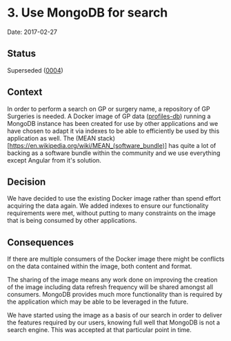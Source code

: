 # 3. Use MongoDB for search

Date: 2017-02-27

## Status

Superseded ([0004](https://github.com/nhsuk/gp-finder/blob/master/doc/adr/0004-use-elasticsearch-for-search.md))

## Context

In order to perform a search on GP or surgery name, a repository of GP Surgeries is needed.
A Docker image of GP data
([profiles-db](https://hub.docker.com/r/nhsuk/profiles-db/)) running a MongoDB
instance has been created for use by other applications and we have chosen to adapt it
via indexes to be able to efficiently be used by this application as well.
The (MEAN stack)[https://en.wikipedia.org/wiki/MEAN_(software_bundle)] has quite a lot of backing as a
software bundle within the community and we use everything except Angular from it's solution.

## Decision

We have decided to use the existing Docker image rather than spend effort
acquiring the data again. We added indexes to ensure our functionality requirements were met, 
without putting to many constraints on the image that is being consumed by other applications.

## Consequences

If there are multiple consumers of the Docker image there might be conflicts on
the data contained within the image, both content and format.

The sharing of the image means any work done on improving the creation of the
image including data refresh frequency will be shared amongst all consumers.
MongoDB provides much more functionality than is required by the application
which may be able to be leveraged in the future.

We have started using the image as a basis of our search in order to deliver the features required
by our users, knowing full well that MongoDB is not a search engine. This was accepted at that 
particular point in time.
